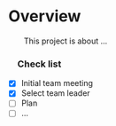 # Overview

&emsp;&emsp;This project is about ...

### &emsp;Check list
*   [x]  Initial team meeting
*   [x]  Select team leader
*   [ ]  Plan
*   [ ]  ...
